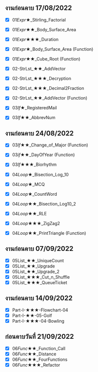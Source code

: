 ## งานก่อนคาบ 17/08/2022

- [x] 01*Expr*★_Stirling_Factorial
- [x] 01*Expr*★★_Body_Surface_Area
- [x] 01*Expr*★★★_Duration
- [x] 01*Expr*★_Body_Surface_Area (Function)
- [x] 01*Expr*★★_Cube_Root (Function)

- [x] 02-StrLst_★★_AddVector
- [x] 02-StrLst_★★★_Decryption
- [x] 02-StrLst_★★★_Decimal2Fraction
- [x] 02-StrLst_★★_AddVector (Function)

- [x] 03*If*★_RegisteredMail
- [x] 03*If*★★_AbbrevNum

## งานก่อนคาบ 24/08/2022

- [x] 03*If*★★_Change_of_Major (Function)
- [x] 03*if*★★_DayOfYear (Function)
- [x] 03*If*★★★_Biorhythm

- [x] 04*Loop*★_Bisection_Log_10
- [x] 04*Loop*★_MCQ
- [x] 04*Loop*★_CountWord
- [x] 04*Loop*★★_Bisection_Log10_2
- [x] 04*Loop*★★_RLE
- [x] 04*Loop*★★★_ZigZag2
- [x] 04*Loop*★★_PrintTriangle (Function)

## งานก่อนคาบ 07/09/2022

- [x] 05List_★★_UniqueCount
- [x] 05List_★★_Upgrade
- [x] 05List_★★_Upgrade_2
- [x] 05List_★★★_Cut_n_Shuffle
- [x] 05List_★★★_QueueTicket

## งานก่อนคาบ 14/09/2022

- [x] Part-I-★★★-Flowchart-04
- [x] Part-I-★★-05-Golf
- [x] Part-I-★★★-04-Bowling

## ก่อนคาบวันที่ 21/09/2022

- [x] 06*Func*★★_Function_Call
- [x] 06*Func*★★_Distance
- [x] 06*Func*★★_FourFunctions
- [x] 06*Func*★★★_Refactor
